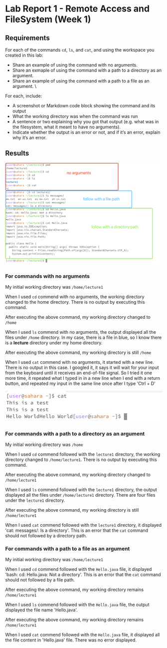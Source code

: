 # Lab Report 1 - Remote Access and FileSystem (Week 1)
## Requirements
For each of the commands `cd`, `ls`, and `cat`, and using the workspace you created in this lab:
+ Share an example of using the command with no arguments.
+ Share an exmaple of using the command with a path to a directory as an argument.
+ Share an example of using the command with a path to a file as an argument. \

For each, include:
+ A screenshot or Markdown code block showing the command and its output
+ What the working directory was when the command was run
+ A sentence or two explaining why you got that output (e.g. what was in the filesystem, what it meant to have no arguments).
+ Indicate whether the output is an error or not, and if it’s an error, explain why it’s an error.

## Results
![Image](filesystem.png)
### For commands with no arguments
My initial working directory was `/home/lecture1`

When I used `cd` commend with no arguments, the working directory changed to the home directory. There is no output by executing this command.

After executing the above command, my working directory changed to `/home`

When I used `ls` commend with no arguments, the output displayed all the files under `/home` directory. In my case, there is a file in blue, so I know there is a **lecture** directory under my home directory.

After executing the above command, my working directory is still `/home`

When I used `cat` commend with no arguments, it started with a new line. There is no output in this case. I googled it, it says it will wait for your input from the keyboard until it receives an end-of-file signal. So I tried it one more time, it repeated what I typed in in a new line when I end with a return button, and repeated my input in the same line once after I type 'Ctrl + D'

![cat](cat_command.png)

### For commands with a path to a directory as an argument
My initial working directory was `/home`

When I used `cd` commend followed with the `lecture1` directory, the working directory changed to `/home/lecture1`. There is no output by executing this command.

After executing the above command, my working directory changed to `/home/lecture1`

When I used `ls` commend followed with the `lecture1` directory, the output displayed all the files under `/home/lecture1` directory. There are four files under the `lecture1` directory.

After executing the above command, my working directory is still `/home/lecture1`

When I used `cat` commend followed with the `lecture1` directory, it displayed 'cat: messages/: Is a directory'. This is an error that the `cat` command should not followed by a directory path.

### For commands with a path to a file as an argument
My initial working directory was `/home/lecture1`

When I used `cd` commend followed with the `Hello.java` file, it displayed 'bash: cd: Hello.java: Not a directory'. This is an error that the `cat` command should not followed by a file path.

After executing the above command, my working directory remains `/home/lecture1`

When I used `ls` commend followed with the `Hello.java` file, the output displayed the file name 'Hello.java'.

After executing the above command, my working directory remains `/home/lecture1`

When I used `cat` commend followed with the `Hello.java` file, it displayed all the file content in 'Hello.java' file. There was no error displayed.

